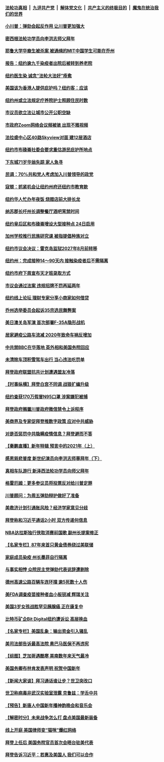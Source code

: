 ####  [法轮功真相](../../../../basic/blob/master/README.md?t=02122001) &nbsp;|&nbsp; [九评共产党](../../../../9ping.md/blob/master/README.md?t=02122001) &nbsp;|&nbsp; [解体党文化](../../../../jtdwh.md/blob/master/README.md?t=02122001)  &nbsp;|&nbsp; [共产主义的终极目的](../../../../gczydzjmd.md/blob/master/README.md?t=02122001) &nbsp;|&nbsp; [魔鬼在统治我们的世界](../../../../mgztzwmdsj.md/blob/master/README.md?t=02122001) 

#### [小川普：弹劾会起反作用 让川普更加强大](../pages/nsc412/n12748745.md?t=02122001) 

#### [密西根法轮功学员向李洪志师父拜年](../pages/nsc412/n12748323.md?t=02122001) 

#### [耶鲁大学华裔生被杀案 被通缉的MIT中国学生可能在乔州](../pages/nsc412/n12748517.md?t=02122001) 

#### [报告：纽约逾九千染疫者出院后被转到养老院](../pages/nsc412/n12748503.md?t=02122001) 

#### [纽约医生染 诚念“法轮大法好”痊愈](../pages/nsc412/n12748509.md?t=02122001) 

#### [美国该为香港人提供庇护吗？纽约客：应该](../pages/nsc412/n12748506.md?t=02122001) 

#### [纽约州或立法规定疗养院护士照顾住民时数](../pages/nsc412/n12748422.md?t=02122001) 

#### [市议员欲立法让城市公开公职空缺](../pages/nsc412/n12748411.md?t=02122001) 

#### [市政府Zoom网络会议频被骇 出现不雅视频](../pages/nsc412/n12748414.md?t=02122001) 

#### [法拉盛中心区40路Skyview对面  建12层酒店](../pages/nsc412/n12748408.md?t=02122001) 

#### [纽约市布碌崙社委会要求重估游民庇护所地点](../pages/nsc412/n12748405.md?t=02122001) 

#### [下东城71岁华翁失踪 家人急寻](../pages/nsc412/n12748419.md?t=02122001) 

#### [民调：70%共和党人考虑加入川普领导的政党](../pages/nsc412/n12748569.md?t=02122001) 

#### [寇顿：抓紧机会让纽约州府还纽约市教育款](../pages/nsc412/n12748469.md?t=02122001) 

#### [纽约华人忙办年夜饭 烧腊店前大排长龙](../pages/nsc412/n12748465.md?t=02122001) 

#### [纳苏郡长吁州长调整餐厅酒吧宵禁时间](../pages/nsc412/n12748471.md?t=02122001) 

#### [纽约皇后区和布碌崙增设大型接种点 24日启用](../pages/nsc412/n12748473.md?t=02122001) 

#### [加州学校推行民族研究课 被指提倡种族对立](../pages/nsc412/n12748376.md?t=02122001) 

#### [纽约市议会决议：雷克岛监狱2027年8月前转移](../pages/nsc412/n12748499.md?t=02122001) 

#### [纽约州：完成接种14～90天内  接触染疫者后不需隔离](../pages/nsc412/n12748561.md?t=02122001) 

#### [纽约市府下周宣布天才班录取方式](../pages/nsc412/n12748515.md?t=02122001) 

#### [市议会通过法案 违规招牌不罚再延两年](../pages/nsc412/n12748512.md?t=02122001) 

#### [纽约线上论坛 理财专家分享小商家如何借贷](../pages/nsc412/n12748520.md?t=02122001) 

#### [乔州选举委员会起诉35宗选民舞弊案](../pages/nsc412/n12748372.md?t=02122001) 

#### [美日澳关岛军演 首次部署F-35A隐形战机](../pages/nsc412/n12746324.md?t=02122001) 

#### [居家避疫公路车流减 2020年致命车祸反增加](../pages/nsc412/n12748330.md?t=02122001) 

#### [中共禁BBC在华落地 英外相和美国务院回应](../pages/nsc412/n12747571.md?t=02122001) 

#### [未清除车顶积雪驾车出行 当心违法吃罚单](../pages/nsc412/n12747575.md?t=02122001) 

#### [拜登政府联盟抗共计划遭遇盟友冷落](../pages/nsc412/n12748185.md?t=02122001) 

#### [【时事纵横】拜登白宫不同调 战狼扩编升级](../pages/nsc412/n12747774.md?t=02122001) 

#### [纽约查获170万假冒N95口罩 涉案嫌犯被捕](../pages/nsc412/n12747634.md?t=02122001) 

#### [拜登政府搁置川普政府微信禁令上诉程序](../pages/nsc412/n12747747.md?t=02122001) 

#### [美商界及专家促拜登推数字政策 应对中共威胁](../pages/nsc412/n12747699.md?t=02122001) 

#### [对是否惩罚中共隐瞒疫情信息？拜登避而不答](../pages/nsc412/n12747823.md?t=02122001) 

#### [【秦鹏直播】新年特辑 预言中的2021年（上）](../pages/nsc412/n12747756.md?t=02122001) 

#### [感恩慈悲普度 新世纪演员向李洪志师尊拜年（下）](../pages/nsc412/n12745799.md?t=02122001) 

#### [真相车队游行 新泽西法轮功学员向师父拜年](../pages/nsc412/n12747435.md?t=02122001) 

#### [格雷厄姆：更多参议员将投票反对给川普定罪](../pages/nsc412/n12747720.md?t=02122001) 

#### [川普顾问：为周五弹劾辩护做好了准备](../pages/nsc412/n12747666.md?t=02122001) 

#### [美救济计划引通胀风险？经济学家意见分歧](../pages/nsc412/n12747622.md?t=02122001) 

#### [拜登称和习近平通话2小时 双方传递何信息](../pages/nsc412/n12747615.md?t=02122001) 

#### [NBA达拉斯独行侠取消赛前国歌 副州长提案修正](../pages/nsc412/n12747460.md?t=02122001) 

#### [【名家专栏】87年来首只黄金债券绕过美联储](../pages/nsc412/n12747160.md?t=02122001) 

#### [家庭成员染疫  州长墨菲自行隔离](../pages/nsc412/n12747562.md?t=02122001) 

#### [与事实相悖 众院民主党弹劾代表说辞遭剔除](../pages/nsc412/n12747466.md?t=02122001) 

#### [德州高速公路百辆车连环撞 逾5死数十人伤](../pages/nsc412/n12747405.md?t=02122001) 

#### [美FDA调查疫苗接种者血小板锐减 辉瑞关注](../pages/nsc412/n12747319.md?t=02122001) 

#### [美国3岁女孩战胜罕见胰腺癌 正在康复中](../pages/nsc412/n12747138.md?t=02122001) 

#### [比特币矿企Bit Digital纽约遭诉讼 高层换血](../pages/nsc412/n12746381.md?t=02122001) 

#### [【名家专栏】美国乱象：输出资金引入骚乱](../pages/nsc412/n12747173.md?t=02122001) 

#### [美司法部告诉最高法院 奥巴马医保不再违宪](../pages/nsc412/n12747206.md?t=02122001) 

#### [【组图】芝加哥遇酷寒 美南数年来天气最冷](../pages/nsc412/n12747189.md?t=02122001) 

#### [美国务卿布林肯发表声明 祝贺中国新年](../pages/nsc412/n12747266.md?t=02122001) 

#### [【新闻大家谈】拜习通话谁让步？世卫突改口](../pages/nsc412/n12747190.md?t=02122001) 

#### [世卫称病毒非武汉实验室泄露 克鲁兹：学舌中共](../pages/nsc412/n12746988.md?t=02122001) 

#### [【预告】新唐人中国新年播神韵晚会和音乐会](../pages/nsc412/n12736427.md?t=02122001) 

#### [【解密时分】未来战争怎么打 盘点美国最新装备](../pages/nsc412/n12743933.md?t=02122001) 

#### [线上开庭 美国律师变“猫咪”爆红网络](../pages/nsc412/n12746276.md?t=02122001) 

#### [拜登上任后 美国务院官员首次会晤台驻美代表](../pages/nsc412/n12746543.md?t=02122001) 

#### [拜登告诉习近平：若惠及美国人 我们可以合作](../pages/nsc412/n12746486.md?t=02122001) 

